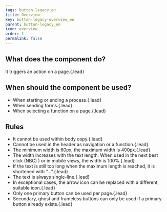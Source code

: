 ```yaml
---
tags: button-legacy_en
title: Overview
key: button-legacy-overview_en
parent: button-legacy_en
icon: overview
order: 1
permalink: false  
---
```


## What does the component do?
It triggers an action on a page.{.lead}

## When should the component be used? 
* When starting or ending a process.{.lead}
* When sending forms.{.lead}
* When selecting a function on a page.{.lead}

## Rules
* It cannot be used within body copy.{.lead}
* Cannot be used in the <sbb-link variant="inline" href="/{{page.lang}}/design-system/legacy/components/header">header</sbb-link> as navigation or a function.{.lead}
* The minimum width is 60px, the maximum width is 400px.{.lead}
* The width increases with the text length. When used in the <sbb-link variant="inline" href="/{{page.lang}}/design-system/legacy/components/nbc">next best click (NBC)</sbb-link> ) or in mobile views, the width is 100%.{.lead}
* If the text is still too long when the maximum length is reached, it is shortened with “...”.{.lead}
* The text is always single-line.{.lead}
* In exceptional cases, the arrow icon can be replaced with a different, suitable icon.{.lead}
* Only one primary button can be used per page.{.lead}
* Secondary, ghost and frameless buttons can only be used if a primary button already exists.{.lead}